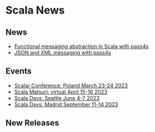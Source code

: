 # Scala News


## News

[//]: # (Add to this list any link to news you want included in markdown format with description in square brackets followed by URL in normal brackets)

- [Functional messaging abstraction in Scala with pass4s](https://blog.michalp.net/posts/scala/pass4s-basics/)
- [JSON and XML messaging with pass4s](https://blog.michalp.net/posts/scala/pass4s-codecs/)



## Events 

[//]: # (Add to this list any link to an upcoming scala related event like a conference or meetup you want included in markdown format with description in square brackets followed by URL in normal brackets)

- [Scalar Conference: Poland March 23-24 2023](https://www.scalar-conf.com/)
- [Scala Matsuri: virtual April 15-16 2023](https://scalamatsuri.org/en/)
- [Scala Days: Seattle June 4-7 2023](https://scaladays.org/)
- [Scala Days: Madrid September 11-14 2023](https://scaladays.org/)


## New Releases

[//]: # (Add to this list any link to new package release changelog you want included in markdown format with description in square brackets followed by URL in normal brackets)


